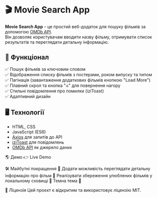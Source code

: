 # 🎬 Movie Search App

**Movie Search App** – це простий веб-додаток для пошуку фільмів за допомогою
[OMDb API](https://www.omdbapi.com/).  
Він дозволяє користувачам вводити назву фільму, отримувати список результатів та
переглядати детальну інформацію.

## 🚀 Функціонал

✅ Пошук фільмів за ключовим словом  
✅ Відображення списку фільмів з постерами, роком випуску та типом  
✅ Пагінація (завантаження додаткових фільмів кнопкою "Load More")  
✅ Плавний скрол та кнопка "🔝" для повернення нагору  
✅ Стильні повідомлення про помилки (iziToast)  
✅ Адаптивний дизайн

## 🖥 Технології

- HTML, CSS
- JavaScript (ES6)
- [Axios](https://axios-http.com/) для запитів до API
- [iziToast](http://izitoast.marcelodolce.com/) для повідомлень
- [OMDb API](https://www.omdbapi.com/) як джерело даних

🌎 Демо 👉 Live Demo

🛠 Майбутні покращення 🔹 Додати можливість переглядати детальну інформацію про
фільм 🔹 Реалізувати збереження улюблених фільмів у локальному сховищі 🔹 Темна
тема 🌙

📜 Ліцензія Цей проєкт є відкритим та використовує ліцензію MIT.
